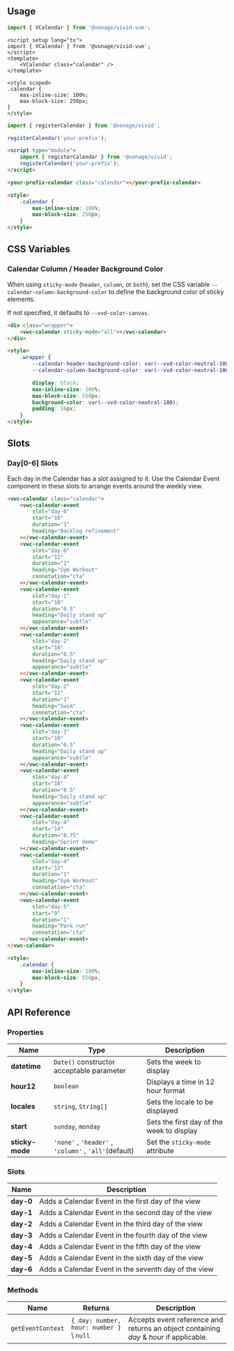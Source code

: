 ## Usage

<vwc-tabs gutters="none">
<vwc-tab label="Vue"></vwc-tab>
<vwc-tab-panel>

```js
import { VCalendar } from '@vonage/vivid-vue';
```

```vue preview
<script setup lang="ts">
import { VCalendar } from '@vonage/vivid-vue';
</script>
<template>
	<VCalendar class="calendar" />
</template>

<style scoped>
.calendar {
	max-inline-size: 100%;
	max-block-size: 250px;
}
</style>
```

</vwc-tab-panel>
<vwc-tab label="Web component"></vwc-tab>
<vwc-tab-panel>

```js
import { registerCalendar } from '@vonage/vivid';

registerCalendar('your-prefix');
```

```html preview
<script type="module">
	import { registerCalendar } from '@vonage/vivid';
	registerCalendar('your-prefix');
</script>

<your-prefix-calendar class="calendar"></your-prefix-calendar>

<style>
	.calendar {
		max-inline-size: 100%;
		max-block-size: 250px;
	}
</style>
```

</vwc-tab-panel>
</vwc-tabs>

## CSS Variables

### Calendar Column / Header Background Color

When using `sticky-mode` (`header`, `column`, or `both`), set the CSS variable `--calendar-column-background-color` to define the background color of sticky elements.

If not specified, it defaults to `--vvd-color-canvas`.

```html preview
<div class="wrapper">
	<vwc-calendar sticky-mode="all"></vwc-calendar>
</div>

<style>
	.wrapper {
		--calendar-header-background-color: var(--vvd-color-neutral-100);
		--calendar-column-background-color: var(--vvd-color-neutral-100);

		display: block;
		max-inline-size: 100%;
		max-block-size: 550px;
		background-color: var(--vvd-color-neutral-100);
		padding: 16px;
	}
</style>
```

## Slots

### Day[0-6] Slots

Each day in the Calendar has a slot assigned to it. Use the Calendar Event component in these slots to arrange events around the weekly view.

```html preview
<vwc-calendar class="calendar">
	<vwc-calendar-event
		slot="day-0"
		start="10"
		duration="1"
		heading="Backlog refinement"
	></vwc-calendar-event>
	<vwc-calendar-event
		slot="day-0"
		start="12"
		duration="1"
		heading="Gym Workout"
		connotation="cta"
	></vwc-calendar-event>
	<vwc-calendar-event
		slot="day-1"
		start="10"
		duration="0.5"
		heading="Daily stand up"
		appearance="subtle"
	></vwc-calendar-event>
	<vwc-calendar-event
		slot="day-2"
		start="10"
		duration="0.5"
		heading="Daily stand up"
		appearance="subtle"
	></vwc-calendar-event>
	<vwc-calendar-event
		slot="day-2"
		start="12"
		duration="1"
		heading="Swim"
		connotation="cta"
	></vwc-calendar-event>
	<vwc-calendar-event
		slot="day-3"
		start="10"
		duration="0.5"
		heading="Daily stand up"
		appearance="subtle"
	></vwc-calendar-event>
	<vwc-calendar-event
		slot="day-4"
		start="10"
		duration="0.5"
		heading="Daily stand up"
		appearance="subtle"
	></vwc-calendar-event>
	<vwc-calendar-event
		slot="day-4"
		start="14"
		duration="0.75"
		heading="Sprint demo"
	></vwc-calendar-event>
	<vwc-calendar-event
		slot="day-4"
		start="12"
		duration="1"
		heading="Gym Workout"
		connotation="cta"
	></vwc-calendar-event>
	<vwc-calendar-event
		slot="day-5"
		start="9"
		duration="1"
		heading="Park run"
		connotation="cta"
	></vwc-calendar-event>
</vwc-calendar>

<style>
	.calendar {
		max-inline-size: 100%;
		max-block-size: 550px;
	}
</style>
```

## API Reference

### Properties

<div class="table-wrapper">

| Name            | Type                                                  | Description                               |
| --------------- | ----------------------------------------------------- | ----------------------------------------- |
| **datetime**    | `Date()` constructor acceptable parameter             | Sets the week to display                  |
| **hour12**      | `boolean`                                             | Displays a time in 12 hour format         |
| **locales**     | `string`, `String[]`                                  | Sets the locale to be displayed           |
| **start**       | `sunday`, `monday`                                    | Sets the first day of the week to display |
| **sticky-mode** | `'none'` , `'header'` , `'column'` , `'all'`(default) | Set the `sticky-mode` attribute           |

</div>

### Slots

<div class="table-wrapper">

| Name      | Description                                          |
| --------- | ---------------------------------------------------- |
| **day-0** | Adds a Calendar Event in the first day of the view   |
| **day-1** | Adds a Calendar Event in the second day of the view  |
| **day-2** | Adds a Calendar Event in the third day of the view   |
| **day-3** | Adds a Calendar Event in the fourth day of the view  |
| **day-4** | Adds a Calendar Event in the fifth day of the view   |
| **day-5** | Adds a Calendar Event in the sixth day of the view   |
| **day-6** | Adds a Calendar Event in the seventh day of the view |

</div>

### Methods

<div class="table-wrapper">

| Name              | Returns                                  | Description                                                                            |
| ----------------- | ---------------------------------------- | -------------------------------------------------------------------------------------- |
| `getEventContext` | `{ day: number, hour: number }` \ `null` | Accepts event reference and returns an object containing _day_ & _hour_ if applicable. |

</div>
